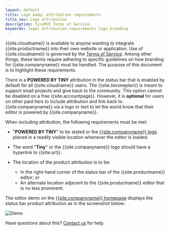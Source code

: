 ```yaml
---
layout: default
title: Logo &amp; attribution requirements
title_nav: Logo attribution
description: TinyMCE Terms of Service.
keywords: legal attribution requirements logo branding
---
```

{{site.cloudname}} is available to anyone wanting to integrate {{site.productname}} into their own website or application. Use of {{site.cloudname}} is governed by the [Terms of Service](https://about.tiny.cloud/legal/tiny-cloud-services-subscription-agreement/). Among other things, these terms require adhering to specific guidelines on how branding for {{site.companyname}} must be handled. The purpose of this document is to highlight these requirements.

There is a **POWERED BY TINY** attribution in the status bar that is enabled by default for all {{site.cloudname}} users. The {{site.tieroneplan}} is meant to support small projects and give back to the community. This option cannot be disabled on a free {{site.accountpage}}. However, it is **optional** for users on other paid tiers to include attribution and link back to {{site.companyname}} via a logo or text to let the world know that their editor is powered by {{site.companyname}}.

When including attribution, the following requirements must be met:

* "**POWERED BY TINY**" to be stated or the [{{site.companyname}} logo]({{site.url}}/guidelines/#logo) placed in a readily visible location whenever the editor is loaded.
* The word "**Tiny**" or the {{site.companyname}} logo should have a hyperlink to {{site.url}}.
* The location of the product attribution is to be:

  * In the right-hand corner of the status bar of the {{site.productname}} editor; or
  * An alternate location adjacent to the {{site.productname}} editor that is no less prominent.

The editor demo on the [{{site.companyname}} homepage]({{site.url}}) displays the status bar product attribution as in the screenshot below:

![Demo]({{site.baseurl}}/images/screenshot-tiny-editor.png)

Have questions about this? [Contact us]({{site.contactpage}}) for help.
